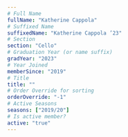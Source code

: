 ```yaml
---
# Full Name
fullName: "Katherine Cappola"
# Suffixed Name
suffixedName: "Katherine Cappola ’23"
# Section
section: "Cello"
# Graduation Year (or name suffix)
gradYear: "2023"
# Year Joined
memberSince: "2019"
# Title
title: ""
# Order Override for sorting
orderOverride: "-1"
# Active Seasons
seasons: ["2019/20"]
# Is active member?
active: "true"
---
```


